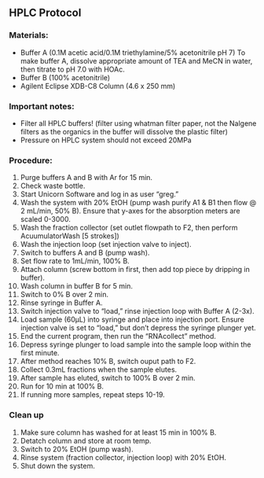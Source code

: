 ## HPLC Protocol

### Materials:
* Buffer A (0.1M acetic acid/0.1M triethylamine/5% acetonitrile pH 7)
To make buffer A, dissolve appropriate amount of TEA and MeCN in water, then titrate to pH 7.0 with HOAc.
* Buffer B (100% acetonitrile)
* Agilent Eclipse XDB-C8 Column (4.6 x 250 mm)

### Important notes:
* Filter all HPLC buffers! (filter using whatman filter paper, not the Nalgene filters as the organics in the buffer will dissolve the plastic filter)
* Pressure on HPLC system should not exceed 20MPa

### Procedure:
1.	Purge buffers A and B with Ar for 15 min.
2.	Check waste bottle.
3.	Start Unicorn Software and log in as user “greg.”
4.	Wash the system with 20% EtOH (pump wash purify A1 & B1 then flow @ 2 mL/min, 50% B).  Ensure that y-axes for the absorption meters are scaled 0-3000.
5.	Wash the fraction collector (set outlet flowpath to F2, then perform AcuumulatorWash [5 strokes])
6.	Wash the injection loop (set injection valve to inject).
7.	Switch to buffers A and B (pump wash).
8.	Set flow rate to 1mL/min, 100% B.
9.	Attach column (screw bottom in first, then add top piece by dripping in buffer).
10.	Wash column in buffer B for 5 min.
11.	Switch to 0% B over 2 min.
12.	Rinse syringe in Buffer A.
13.	Switch injection valve to “load,” rinse injection loop with Buffer A (2-3x).
14.	Load sample (60µL) into syringe and place into injection port.  Ensure injection valve is set to “load,” but don’t depress the syringe plunger yet.
15.	End the current program, then run the “RNAcollect” method.
16.	Depress syringe plunger to load sample into the sample loop within the first minute.
17.	After method reaches 10% B, switch ouput path to F2.
18.	Collect 0.3mL fractions when the sample elutes.
19.	After sample has eluted, switch to 100% B over 2 min.
20.	Run for 10 min at 100% B.
21.	If running more samples, repeat steps 10-19.

### Clean up
1.	Make sure column has washed for at least 15 min in 100% B.
2.	Detatch column and store at room temp.
3.	Switch to 20% EtOH (pump wash).
4.	Rinse system (fraction collector, injection loop) with 20% EtOH.
5.	Shut down the system.